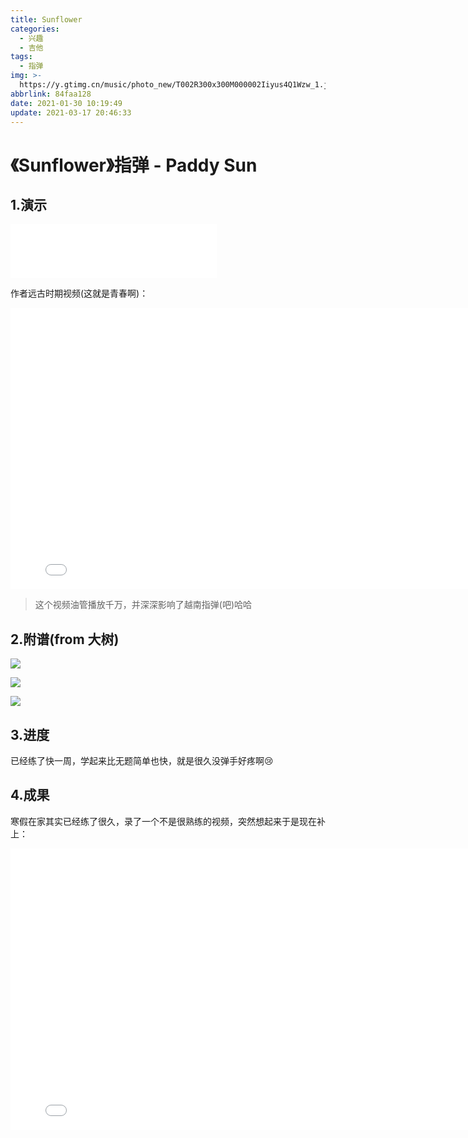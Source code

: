 ```yaml
---
title: Sunflower
categories:
  - 兴趣
  - 吉他
tags:
  - 指弹
img: >-
  https://y.gtimg.cn/music/photo_new/T002R300x300M000002Iiyus4Q1Wzw_1.jpg?max_age=2592000
abbrlink: 84faa128
date: 2021-01-30 10:19:49
update: 2021-03-17 20:46:33
---
```


# 《Sunflower》指弹 - Paddy Sun

## 1.演示

<iframe frameborder="no" border="0" marginwidth="0" marginheight="0" width=330 height=86 src="//music.163.com/outchain/player?type=2&id=41659469&auto=0&height=66"></iframe>

作者远古时期视频(这就是青春啊)：

<iframe height="450" width="800" src="//player.bilibili.com/player.html?aid=1798131&bvid=BV1Px411N7dP&cid=2758012&page=1" scrolling="no" border="0" frameborder="no" framespacing="0" allowfullscreen="true"> </iframe>

> 这个视频油管播放千万，并深深影响了越南指弹(吧)哈哈

## 2.附谱(from 大树)

![](https://fastly.jsdelivr.net/gh/GAATTC0/MyPicGoOSS@main/img/640.webp)

![](https://fastly.jsdelivr.net/gh/GAATTC0/MyPicGoOSS@main/img/640%20(1).webp)

![](https://fastly.jsdelivr.net/gh/GAATTC0/MyPicGoOSS@main/img/640%20(2).webp)

## 3.进度

已经练了快一周，学起来比无题简单也快，就是很久没弹手好疼啊:cry:

## 4.成果

寒假在家其实已经练了很久，录了一个不是很熟练的视频，突然想起来于是现在补上：

<iframe height="450" width="800" src="//player.bilibili.com/player.html?aid=629274780&bvid=BV1Hb4y1R7Hk&cid=302331879&page=1" scrolling="no" border="0" frameborder="no" framespacing="0" allowfullscreen="true"> </iframe>
